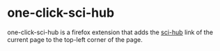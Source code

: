 # one-click-sci-hub
one-click-sci-hub is a firefox extension that adds the [sci-hub](https://sci-hub.cc) link of the current page to the top-left corner of the page.
